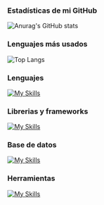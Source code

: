 ### Estadísticas de mi GitHub
![Anurag's GitHub stats](https://github-readme-stats.vercel.app/api?username=GianatiempoJulian&show_icons=true&theme=radical)

### Lenguajes más usados
![Top Langs](https://github-readme-stats.vercel.app/api/top-langs/?username=GianatiempoJulian&layout=compact&theme=radical)

### Lenguajes
[![My Skills](https://skillicons.dev/icons?i=html,css,js,php,java)](https://skillicons.dev)

### Librerias y frameworks 
[![My Skills](https://skillicons.dev/icons?i=laravel,react,tailwind,bootstrap)](https://skillicons.dev)

### Base de datos
[![My Skills](https://skillicons.dev/icons?i=mysql)](https://skillicons.dev)

### Herramientas
[![My Skills](https://skillicons.dev/icons?i=git,postman,ps)](https://skillicons.dev)
